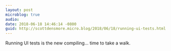 ```yaml
---
layout: post
microblog: true
audio: 
date: 2018-06-18 14:46:14 -0800
guid: http://scottdensmore.micro.blog/2018/06/18/running-ui-tests.html
---
```

Running UI tests is the new compiling… time to take a walk.
